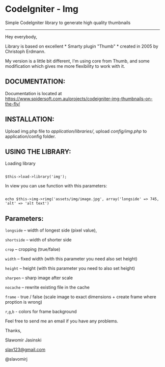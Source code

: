 # CodeIgniter - Img

Simple CodeIgniter library to generate high quality thumbnails
___
Hey everybody,

Library is based on excellent * Smarty plugin "Thumb" * created in 2005 by Christoph Erdmann. 

My version is a little bit different, I'm using core from Thumb, and some modification which gives me more flexibility to work with it.

## DOCUMENTATION:
Documentation is located at <https://www.spidersoft.com.au/projects/codeigniter-img-thumbnails-on-the-fly/>

## INSTALLATION:
Upload img.php file to _application/libraries/_, upload _config/img.php_ to application/config folder. 

## USING THE LIBRARY:

Loading library

<code>
$this->load->library('img');
</code>

In view you can use function with this parameters:

<code>
echo $this->img->rimg('assets/img/image.jpg', array('longside' => 745, 'alt' => 'alt text')
</code>

## Parameters:

`longside` – width of longest side (pixel value),

`shortside` – width of shorter side

`crop` – cropping (true/false)

`width` – fixed width (with this parameter you need also set height)

`height` – height (with this parameter you need to also set height)

`sharpen` – sharp image after scale

`nocache` – rewrite existing file in the cache

`frame` - true / false (scale image to exact dimensions + create frame where proption is wrong)

`r`,`g`,`b` - colors for frame background

Feel free to send me an email if you have any problems.

Thanks,

Slawomir Jasinski

 slav123@gmail.com
 
 @slavomirj
